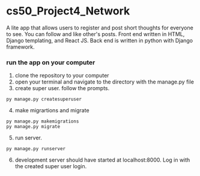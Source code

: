 # cs50_Project4_Network
A lite app that allows users to register and post short thoughts for everyone to see. You can follow and like other's posts. Front end written in HTML, Django templating, and React JS. Back end is written in python with Django framework. 

### run the app on your computer

1. clone the repository to your computer
2. open your terminal and navigate to the directory with the manage.py file
3. create super user. follow the prompts.
```
py manage.py createsuperuser
```
4. make migrartions and migrate
```
py manage.py makemigrations
py manage.py migrate
```
5. run server. 
```
py manage.py runserver
```
6. development server should have started at localhost:8000. Log in with the created super user login. 
